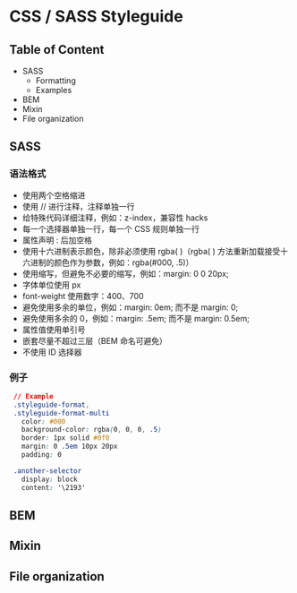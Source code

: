 # CSS / SASS Styleguide

## Table of Content

- SASS
  - Formatting
  - Examples
- BEM
- Mixin
- File organization


## SASS

### 语法格式

- 使用两个空格缩进
- 使用 // 进行注释，注释单独一行
- 给特殊代码详细注释，例如：z-index，兼容性 hacks
- 每一个选择器单独一行，每一个 CSS 规则单独一行
- 属性声明 : 后加空格
- 使用十六进制表示颜色，除非必须使用 rgba( )（rgba( ) 方法重新加载接受十六进制的颜色作为参数，例如：rgba(#000, .5)）
- 使用缩写，但避免不必要的缩写，例如：margin: 0 0 20px;
- 字体单位使用 px
- font-weight 使用数字：400、700
- 避免使用多余的单位，例如：margin: 0em; 而不是 margin: 0;
- 避免使用多余的 0，例如：margin: .5em; 而不是 margin: 0.5em;
- 属性值使用单引号
- 嵌套尽量不超过三层（BEM 命名可避免）
- 不使用 ID 选择器

### 例子

``` CSS
 // Example
 .styleguide-format,
 .styleguide-format-multi
   color: #000
   background-color: rgba(0, 0, 0, .5)
   border: 1px solid #0f0
   margin: 0 .5em 10px 20px
   padding: 0

 .another-selector
   display: block
   content: '\2193'
```


## BEM

## Mixin

## File organization
